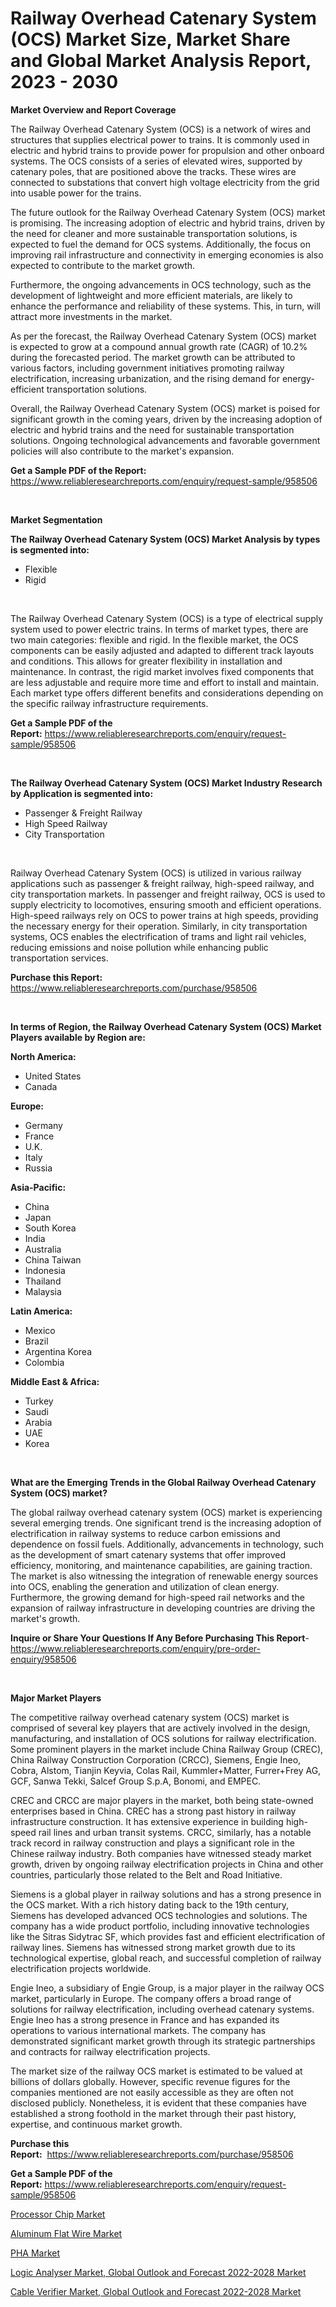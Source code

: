 <p><h1>Railway Overhead Catenary System (OCS) Market Size, Market Share and Global Market Analysis Report, 2023 - 2030</h1></p><p><strong>Market Overview and Report Coverage</strong></p>
<p><p>The Railway Overhead Catenary System (OCS) is a network of wires and structures that supplies electrical power to trains. It is commonly used in electric and hybrid trains to provide power for propulsion and other onboard systems. The OCS consists of a series of elevated wires, supported by catenary poles, that are positioned above the tracks. These wires are connected to substations that convert high voltage electricity from the grid into usable power for the trains.</p><p>The future outlook for the Railway Overhead Catenary System (OCS) market is promising. The increasing adoption of electric and hybrid trains, driven by the need for cleaner and more sustainable transportation solutions, is expected to fuel the demand for OCS systems. Additionally, the focus on improving rail infrastructure and connectivity in emerging economies is also expected to contribute to the market growth.</p><p>Furthermore, the ongoing advancements in OCS technology, such as the development of lightweight and more efficient materials, are likely to enhance the performance and reliability of these systems. This, in turn, will attract more investments in the market.</p><p>As per the forecast, the Railway Overhead Catenary System (OCS) market is expected to grow at a compound annual growth rate (CAGR) of 10.2% during the forecasted period. The market growth can be attributed to various factors, including government initiatives promoting railway electrification, increasing urbanization, and the rising demand for energy-efficient transportation solutions.</p><p>Overall, the Railway Overhead Catenary System (OCS) market is poised for significant growth in the coming years, driven by the increasing adoption of electric and hybrid trains and the need for sustainable transportation solutions. Ongoing technological advancements and favorable government policies will also contribute to the market's expansion.</p></p>
<p><strong>Get a Sample PDF of the Report:</strong> <a href="https://www.reliableresearchreports.com/enquiry/request-sample/958506">https://www.reliableresearchreports.com/enquiry/request-sample/958506</a></p>
<p>&nbsp;</p>
<p><strong>Market Segmentation</strong></p>
<p><strong>The Railway Overhead Catenary System (OCS) Market Analysis by types is segmented into:</strong></p>
<p><ul><li>Flexible</li><li>Rigid</li></ul></p>
<p>&nbsp;</p>
<p><p>The Railway Overhead Catenary System (OCS) is a type of electrical supply system used to power electric trains. In terms of market types, there are two main categories: flexible and rigid. In the flexible market, the OCS components can be easily adjusted and adapted to different track layouts and conditions. This allows for greater flexibility in installation and maintenance. In contrast, the rigid market involves fixed components that are less adjustable and require more time and effort to install and maintain. Each market type offers different benefits and considerations depending on the specific railway infrastructure requirements.</p></p>
<p><strong>Get a Sample PDF of the Report:</strong>&nbsp;<a href="https://www.reliableresearchreports.com/enquiry/request-sample/958506">https://www.reliableresearchreports.com/enquiry/request-sample/958506</a></p>
<p>&nbsp;</p>
<p><strong>The Railway Overhead Catenary System (OCS) Market Industry Research by Application is segmented into:</strong></p>
<p><ul><li>Passenger & Freight Railway</li><li>High Speed Railway</li><li>City Transportation</li></ul></p>
<p>&nbsp;</p>
<p><p>Railway Overhead Catenary System (OCS) is utilized in various railway applications such as passenger & freight railway, high-speed railway, and city transportation markets. In passenger and freight railway, OCS is used to supply electricity to locomotives, ensuring smooth and efficient operations. High-speed railways rely on OCS to power trains at high speeds, providing the necessary energy for their operation. Similarly, in city transportation systems, OCS enables the electrification of trams and light rail vehicles, reducing emissions and noise pollution while enhancing public transportation services.</p></p>
<p><strong>Purchase this Report:</strong>&nbsp; <a href="https://www.reliableresearchreports.com/purchase/958506">https://www.reliableresearchreports.com/purchase/958506</a></p>
<p>&nbsp;</p>
<p><strong>In terms of Region, the Railway Overhead Catenary System (OCS) Market Players available by Region are:</strong></p>
<p>
    <p> <strong> North America: </strong>
        <ul>
            <li>United States</li>
            <li>Canada</li>
        </ul>
        </p> 
    <p> <strong> Europe: </strong>
        <ul>
            <li>Germany</li>
            <li>France</li>
            <li>U.K.</li>
            <li>Italy</li>
            <li>Russia</li>
        </ul>
        </p> 
    <p> <strong> Asia-Pacific: </strong>
        <ul>
            <li>China</li>
            <li>Japan</li>
            <li>South Korea</li>
            <li>India</li>
            <li>Australia</li>
            <li>China Taiwan</li>
            <li>Indonesia</li>
            <li>Thailand</li>
            <li>Malaysia</li>
        </ul>
        </p> 
    <p> <strong> Latin America: </strong>
        <ul>
            <li>Mexico</li>
            <li>Brazil</li>
            <li>Argentina Korea</li>
            <li>Colombia</li>
        </ul>
        </p> 
    <p> <strong> Middle East & Africa: </strong>
        <ul>
            <li>Turkey</li>
            <li>Saudi</li>
            <li>Arabia</li>
            <li>UAE</li>
            <li>Korea</li>
        </ul>
    </p>
    </p>
<p>&nbsp;</p>
<p><strong>What are the Emerging Trends in the Global Railway Overhead Catenary System (OCS) market?</strong></p>
<p><p>The global railway overhead catenary system (OCS) market is experiencing several emerging trends. One significant trend is the increasing adoption of electrification in railway systems to reduce carbon emissions and dependence on fossil fuels. Additionally, advancements in technology, such as the development of smart catenary systems that offer improved efficiency, monitoring, and maintenance capabilities, are gaining traction. The market is also witnessing the integration of renewable energy sources into OCS, enabling the generation and utilization of clean energy. Furthermore, the growing demand for high-speed rail networks and the expansion of railway infrastructure in developing countries are driving the market's growth.</p></p>
<p><strong>Inquire or Share Your Questions If Any Before Purchasing This Report</strong>- <a href="https://www.reliableresearchreports.com/enquiry/pre-order-enquiry/958506">https://www.reliableresearchreports.com/enquiry/pre-order-enquiry/958506</a></p>
<p>&nbsp;</p>
<p><strong>Major Market Players</strong></p>
<p><p>The competitive railway overhead catenary system (OCS) market is comprised of several key players that are actively involved in the design, manufacturing, and installation of OCS solutions for railway electrification. Some prominent players in the market include China Railway Group (CREC), China Railway Construction Corporation (CRCC), Siemens, Engie Ineo, Cobra, Alstom, Tianjin Keyvia, Colas Rail, Kummler+Matter, Furrer+Frey AG, GCF, Sanwa Tekki, Salcef Group S.p.A, Bonomi, and EMPEC.</p><p>CREC and CRCC are major players in the market, both being state-owned enterprises based in China. CREC has a strong past history in railway infrastructure construction. It has extensive experience in building high-speed rail lines and urban transit systems. CRCC, similarly, has a notable track record in railway construction and plays a significant role in the Chinese railway industry. Both companies have witnessed steady market growth, driven by ongoing railway electrification projects in China and other countries, particularly those related to the Belt and Road Initiative.</p><p>Siemens is a global player in railway solutions and has a strong presence in the OCS market. With a rich history dating back to the 19th century, Siemens has developed advanced OCS technologies and solutions. The company has a wide product portfolio, including innovative technologies like the Sitras Sidytrac SF, which provides fast and efficient electrification of railway lines. Siemens has witnessed strong market growth due to its technological expertise, global reach, and successful completion of railway electrification projects worldwide.</p><p>Engie Ineo, a subsidiary of Engie Group, is a major player in the railway OCS market, particularly in Europe. The company offers a broad range of solutions for railway electrification, including overhead catenary systems. Engie Ineo has a strong presence in France and has expanded its operations to various international markets. The company has demonstrated significant market growth through its strategic partnerships and contracts for railway electrification projects.</p><p>The market size of the railway OCS market is estimated to be valued at billions of dollars globally. However, specific revenue figures for the companies mentioned are not easily accessible as they are often not disclosed publicly. Nonetheless, it is evident that these companies have established a strong foothold in the market through their past history, expertise, and continuous market growth.</p></p>
<p><strong>Purchase this Report:</strong>&nbsp;&nbsp;<a href="https://www.reliableresearchreports.com/purchase/958506">https://www.reliableresearchreports.com/purchase/958506</a></p>
<p></p>
<p><strong>Get a Sample PDF of the Report:</strong>&nbsp;<a href="https://www.reliableresearchreports.com/enquiry/request-sample/958506">https://www.reliableresearchreports.com/enquiry/request-sample/958506</a></p>
<p><p><a href="https://www.reportprime.com/processor-chip-r11277">Processor Chip Market</a></p><p><a href="https://www.linkedin.com/pulse/decoding-aluminum-flat-wire-market-deep-dive-latest-trends-agjoc/">Aluminum Flat Wire Market</a></p><p><a href="https://www.linkedin.com/pulse/pha-market-share-amp-new-trends-analysis-report-type-application-tdrmc/">PHA Market</a></p><p><a href="https://issuu.com/reportprime-2/docs/logic-analyser-market-global-outlook-and-forecast-?fr=xKAE9_zU1NQ">Logic Analyser Market, Global Outlook and Forecast 2022-2028 Market</a></p><p><a href="https://issuu.com/reportprime-2/docs/cable-verifier-market-global-outlook-and-forecast-?fr=xKAE9_zU1NQ">Cable Verifier Market, Global Outlook and Forecast 2022-2028 Market</a></p></p>